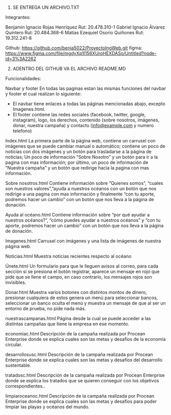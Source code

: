 ﻿1. SE ENTREGA UN ARCHIVO.TXT


Integrantes:


Benjamín Ignacio Rojas Henríquez Rut: 20.478.310-1
Gabriel Ignacio Álvarez Quintero Rut: 20.484.368-6
Matias Ezequiel Osorio Quiñones Rut: 19.312.241-8


Github: https://github.com/benja5022/ProyectoIngWeb.git
figma: https://www.figma.com/file/mgdyXp1l156XUroHEXDASo/Untitled?node-id=3%3A2262


2. ADENTRO DEL GITHUB VA EL ARCHIVO README.MD


Funcionalidades:


Navbar y footer
En todas las paginas estan las mismas funciones del navbar y footer el cual realizan lo siguiente:
* El navbar tiene enlaces a todas las páginas mencionadas abajo, excepto Imagenes.html.
* El footer contiene las redes sociales (facebook, twitter, google, instagram), logo, los derechos, contenido (sobre nosotros, imágenes, donar, nuestra campaña) y contacto (info@example.com y numero telefono)


Index.html
La primera parte de la página web, contiene un carrusel  con imágenes que se puede cambiar manual o automático; contiene un poco de noticias con dos imágenes y un botón para trasladarse a la página de noticias; Un poco de información “Sobre Nosotro” y un botón para ir a la pagina con mas información; por último, un poco de información de “Nuestra campaña” y un botón que redirige hacia la pagina con mas información.


Sobre nosotros.html
Contiene información sobre “Quienes somos”, “cuales son nuestros valores”,”ayuda a nuestros océanos con un botón que nos redirige a una pagina con mas información y finalmente “con tu aporte, podremos hacer un cambio” con un botón que nos lleva a la página de donación. 


Ayuda al océano.html
Contiene información sobre “por qué ayudar a nuestros océanos?”, “cómo puedes ayudar a nuestros océanos” y   “con tu aporte, podremos hacer un cambio” con un botón que nos lleva a la página de donación.


Imagenes.html
 Carrusel con imágenes y una lista de imágenes de nuestra página web. 




Noticias.html
 Muestra noticias recientes respecto al océano


Únete.html
 Un formulario para que le lleguen avisos al correo, para cada sección si se presiona el botón registrar, aparece un mensaje en rojo que pide que se llene el campo, en caso contrario, los mensajes rojos son invisibles. 


Donar.html
 Muestra varios botones con distintos montos de dinero, presionar cualquiera de estos genera un menú para seleccionar bancos, seleccionar un banco oculta el menú y muestra un mensaje de que al ser un entorno de prueba, no pide nada más.


nuestrascampanas.html
Página desde la cual se puede acceder a las distintas campañas que tiene la empresa en ese momento.


economiac.html
Descripción de la campaña realizada por Procean Enterprise donde se explica cuales son las metas y desafíos de la economía circular.


desarrollosusc.html
Descripción de la campaña realizada por Procean Enterprise donde se explica cuales son las metas y desafíos del desarrollo sustentable.


tratadosc.html
Descripción de la campaña realizada por Procean Enterprise donde se explica los tratados que se quieren conseguir con los objetivos correspondientes..


limpiaroceanoc.html
Descripción de la campaña realizada por Procean Enterprise donde se explica cuales son las metas y desafíos para poder limpiar las playas y océanos del mundo.